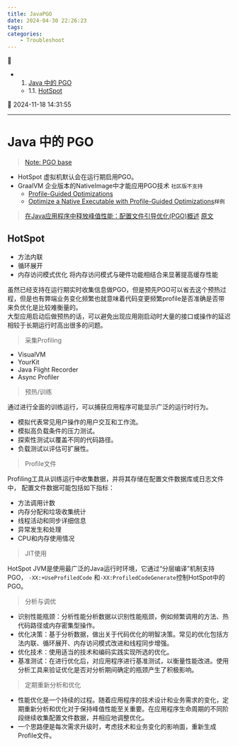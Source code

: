 ```yaml
---
title: JavaPGO
date: 2024-04-30 22:26:23
tags: 
categories: 
    - Troubleshoot
---
```


💠

- 1. [Java 中的 PGO](#java-中的-pgo)
    - 1.1. [HotSpot](#hotspot)

💠 2024-11-18 14:31:55
****************************************
# Java 中的 PGO

> [Note: PGO base](/Skills/Councurrency/PGO.md)  

- HotSpot 虚拟机默认会在运行期启用PGO。
- GraalVM 企业版本的NativeImage中才能应用PGO技术 `社区版不支持`
    - [Profile-Guided Optimizations ](https://www.graalvm.org/22.0/reference-manual/native-image/PGO/)
    - [Optimize a Native Executable with Profile-Guided Optimizations](https://www.graalvm.org/latest/reference-manual/native-image/guides/optimize-native-executable-with-pgo/)`样例`

> [在Java应用程序中释放峰值性能：配置文件引导优化(PGO)概述](https://www.51cto.com/article/783879.html) [原文](https://dzone.com/articles/unleash-peak-performance-in-java-applications-over)  

## HotSpot
- 方法内联
- 循环展开
- 内存访问模式优化  将内存访问模式与硬件功能相结合来显著提高缓存性能

虽然已经支持在运行期实时收集信息做PGO，但是预先PGO可以省去这个预热过程，但是也有弊端业务变化频繁也就意味着代码变更频繁profile是否准确是否带来负优化是比较难衡量的。  
大型应用启动后做预热的话，可以避免出现应用刚启动时大量的接口或操作的延迟相较于长期运行时高出很多的问题。  

> 采集Profiling
- VisualVM
- YourKit
- Java Flight Recorder
- Async Profiler

> 预热/训练

通过进行全面的训练运行，可以捕获应用程序可能显示广泛的运行时行为。
- 模拟代表常见用户操作的用户交互和工作流。
- 模拟高负载条件的压力测试。
- 探索性测试以覆盖不同的代码路径。
- 负载测试以评估可扩展性。

> Profile文件

Profiling工具从训练运行中收集数据，并将其存储在配置文件数据库或日志文件中， 配置文件数据可能包括如下指标：
- 方法调用计数
- 内存分配和垃圾收集统计
- 线程活动和同步详细信息
- 异常发生和处理
- CPU和内存使用情况

> JIT使用

HotSpot JVM是使用最广泛的Java运行时环境，它通过“分层编译”机制支持PGO， `-XX:+UseProfiledCode` 和`-XX:ProfiledCodeGenerate`控制HotSpot中的PGO。

> 分析与调优
- 识别性能瓶颈：分析性能分析数据以识别性能瓶颈，例如频繁调用的方法、热代码路径或内存密集型操作。
- 优化决策：基于分析数据，做出关于代码优化的明智决策。常见的优化包括方法内联、循环展开、内存访问模式改进和线程同步增强。
- 优化技术：使用适当的技术和编码实践实现所选的优化。
- 基准测试：在进行优化后，对应用程序进行基准测试，以衡量性能改进。使用分析工具来验证优化是否对分析期间确定的瓶颈产生了积极影响。

> 定期重新分析和优化
- 性能优化是一个持续的过程。随着应用程序的技术设计和业务需求的变化，定期重新分析和优化对于保持峰值性能至关重要。在应用程序生命周期的不同阶段继续收集配置文件数据，并相应地调整优化。
- 一个思路便是每次需求升级时，考虑技术和业务变化的影响面，重新生成Profile文件。

